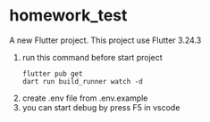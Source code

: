 # homework_test

A new Flutter project.
This project use Flutter 3.24.3

1. run this command before start project
   ```
   flutter pub get
   dart run build_runner watch -d
   ```
2. create .env file from .env.example
3. you can start debug by press F5 in vscode